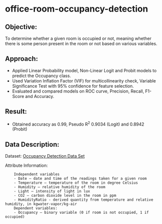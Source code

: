 # office-room-occupancy-detection

## Objective:

To determine whether a given room is occupied or not, meaning whether there is some person present in the room or not based on various variables.

## Approach:

- Applied Linear Probability model, Non-Linear Logit and Probit models to predict the Occupancy class. 
- Used Variation Inflation Factor (VIF) for multicollinearity check, Variable Significance Test with 95% confidence for feature selection. 
- Evaluated and compared models on ROC curve, Precision, Recall, F1-Score and Accuracy.

## Result:
- Obtained accuracy as 0.99, Pseudo R<sup>2</sup> 0.9034 (Logit) and 0.8942 (Probit) 

## Data Description:

Dataset: [Occupancy Detection Data Set](https://archive.ics.uci.edu/ml/datasets/Occupancy+Detection)

Attribute Information:

        Independent variables
        - Date – date and time of the readings taken for a given room
        - Temperature – temperature of the room in degree Celsius
        - Humidity – relative humidity of the room
        - Light – intensity of light in lux
        - CO2 – carbon dioxide level in the room in ppm
        - HumidityRatio - derived quantity from temperature and relative humidity, in kgwater-vapor/kg-air
        Dependent variables:
        - Occupancy – binary variable (0 if room is not occupied, 1 if occupied)
